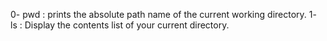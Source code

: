 0- pwd : prints the absolute path name of the current working directory.
1- ls : Display the contents list of your current directory.
